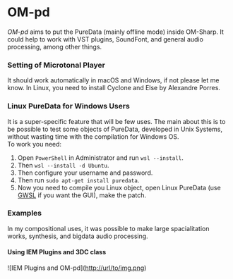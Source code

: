 # OM-pd 


*OM-pd* aims to put the PureData (mainly offline mode) inside OM-Sharp. It could help to work with VST plugins, SoundFont, and general audio processing, among other things.  


### Setting of Microtonal Player

It should work automatically in macOS and Windows, if not please let me know. In Linux, you need to install Cyclone and Else by Alexandre Porres.

### Linux PureData for Windows Users

It is a super-specific feature that will be few uses. The main about this is to be possible to test some objects of PureData, developed in Unix Systems, without wasting time with the compilation for Windows OS.  
To work you need: 

1. Open `PowerShell` in Administrator and run `wsl --install`.
2. Then `wsl --install -d Ubuntu`. 
3. Then configure your username and password.
4. Then run `sudo apt-get install puredata`.
5. Now you need to compile you Linux object, open Linux PureData (use [GWSL](https://github.com/Opticos/GWSL-Source) if you want the GUI), make the patch. 

### Examples 


In my compositional uses, it was possible to make large spacialitation works, synthesis, and bigdata audio processing.


#### Using IEM Plugins and 3DC class

![IEM Plugins and OM-pd]([http://url/to/img.png](https://github.com/charlesneimog/OM-pd/raw/master/resources/Exemplo%20-%20Espacializacao.png
))
